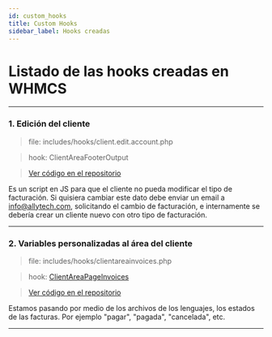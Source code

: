 ```yaml
---
id: custom_hooks
title: Custom Hooks
sidebar_label: Hooks creadas
---
```


# Listado de las **hooks** creadas en **WHMCS**

---
### 1. Edición del cliente
> file: includes/hooks/client.edit.account.php

> hook: ClientAreaFooterOutput

> <a href="http://stash.allytech.com:7990/projects/WHMCS/repos/whmcs-741/browse/includes/hooks/client.edit.account.php" target="_blank">Ver código en el repositorio</a>

Es un script en JS para que el cliente no pueda modificar el tipo de facturación. Si quisiera cambiar este dato debe enviar un email a info@allytech.com, solicitando el cambio de facturación, e internamente se debería crear un cliente nuevo con otro tipo de facturación.

---


### 2. Variables personalizadas al área del cliente
> file: includes/hooks/clientareainvoices.php

> hook: [ClientAreaPageInvoices](https://developers.whmcs.com/hooks-reference/client-area-interface/#clientareapageinvoices)

> <a href="http://stash.allytech.com:7990/projects/WHMCS/repos/whmcs-741/browse/includes/hooks/clientareainvoices.php" target="_blank">Ver código en el repositorio</a>


Estamos pasando por medio de los archivos de los lenguajes, los estados de las facturas. Por ejemplo "pagar", "pagada", "cancelada", etc.

---
